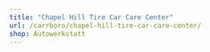 ```yaml
---
title: "Chapel Hill Tire Car Care Center"
url: /carrboro/chapel-hill-tire-car-care-center/
shop: Autowerkstatt
---
```


